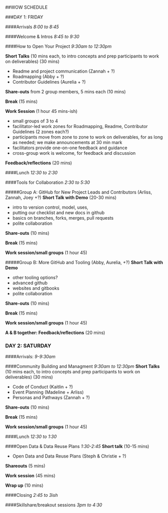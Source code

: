 ##WOW SCHEDULE

###DAY 1: FRIDAY 

####Arrivals
*8:00 to 8:45*

####Welcome & Intros
*8:45 to 9:30*

####How to Open Your Project
*9:30am  to 12:30pm*

**Short Talks** (10 mins each, to intro concepts and prep participants to work on deliverables)  (30 mins)

* Readme and project communication (Zannah + ?)
* Roadmapping (Abby + ?)
* Contributor Guidelines (Aurelia + ?)

**Share-outs** from 2 group members, 5 mins each (10 mins)

**Break** (15 mins)

**Work Session** (1 hour 45 mins-ish)

* small groups of 3 to 4
* facilitator-led work zones for Roadmapping, Readme, Contributor Guidelines (2 zones each?)
* participants move from zone to zone to work on deliverables, for as long as needed; we make announcements at 30 min mark
*  facilitators provide one-on-one feedback and guidance
*  cross-group work is welcome, for feedback and discussion

**Feedback/reflections** (20 mins)


####Lunch 
*12:30 to 2:30*

####Tools for Collaboration
*2:30 to 5:30*

#####Group A: GitHub for New Project Leads and Contributors (Arliss, Zannah, Joey +?)
**Short Talk with Demo** (20-30 mins)

* intro to version control, model, uses,
* putting our checklist and new docs in github
* basics on branches, forks, merges, pull requests 
* polite collaboration 

**Share-outs** (10 mins)

**Break** (15 mins)

**Work session/small groups** (1 hour 45)

#####Group B: More GitHub and Tooling (Abby, Aurelia, +?)
**Short Talk with Demo**

* other tooling options?
* advanced github
* websites and gitbooks
* polite collaboration

**Share-outs** (10 mins)

**Break** (15 mins)

**Work session/small groups** (1 hour 45)

**A & B together: Feedback/reflections** (20 mins)


### DAY 2: SATURDAY

####Arrivals: 
*9-9:30am*


####Community Building and Managment
*9:30am to 12:30pm* 
**Short Talks** (10 mins each, to intro concepts and prep participants to work on deliverables)  (30 mins)

 * Code of Conduct (Kaitlin + ?)
 * Event Planning (Madeline + Arliss)
 * Personas and Pathways (Zannah + ?)

**Share-outs** (10 mins)

**Break** (15 mins)

**Work session/small groups** (1 hour 45)

####Lunch 
*12:30 to 1:30*
 
####Open Data & Data Reuse Plans 
*1:30-2:45*
**Short talk** (10-15 mins)

* Open Data and Data Reuse Plans (Steph & Christie + ?)

**Shareouts** (5 mins)

**Work session** (45 mins)

**Wrap up** (10 mins)


####Closing 
*2:45 to 3ish*


####Skillshare/breakout sessions
*3pm to 4:30* 
